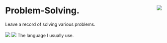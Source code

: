 # Problem-Solving.   <img align='right' src="http://mazassumnida.wtf/api/v2/generate_badge?boj=otter66">
Leave a record of solving various problems.   
<br>
<img src="https://img.shields.io/badge/Kotlin-7F52FF?style=flat-square&logo=Kotlin&logoColor=white"/> <img src="https://img.shields.io/badge/C++-00599C?style=flat-square&logo=C&logoColor=white"/>
The language I usually use. 
